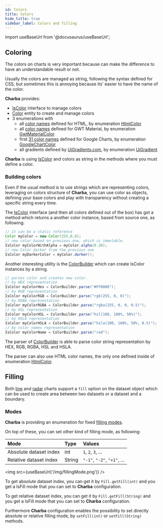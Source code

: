 ```yaml
---
id: Colors
title: Colors
hide_title: true
sidebar_label: Colors and filling
---
```

import useBaseUrl from '@docusaurus/useBaseUrl';

## Coloring

The colors on charts is very important because can make the difference to have an understandable result or not.

Usually the colors are managed as string, following the syntax defined for CSS, but sometimes this is annoying because its' easier to have the name of the color.

**Charba** provides:

  * [IsColor](https://www.pepstock.org/Charba/3.3/org/pepstock/charba/client/colors/IsColor.html) interface to manage colors
  * [Color](https://www.pepstock.org/Charba/3.3/org/pepstock/charba/client/colors/Color.html) entity to create and manage colors
  * 3 enumerations with
     * all [color names](HTMLColorsNames) defined for HTML, by enumeration [HtmlColor](https://www.pepstock.org/Charba/3.3/org/pepstock/charba/client/colors/HtmlColor.html)
     * all [color names](GWTMaterialColors) defined for GWT Material, by enumeration [GwtMaterialColor](https://www.pepstock.org/Charba/3.3/org/pepstock/charba/client/colors/GwtMaterialColor.html)
     * first [31 color names](GoogleChartColors) defined for Google Charts, by enumeration [GoogleChartColor](https://www.pepstock.org/Charba/3.3/org/pepstock/charba/client/colors/GoogleChartColor.html) 
     * all gradients defined by [UiGradients.com](https://uigradients.com), by enumeration [UiGradient](https://www.pepstock.org/Charba/3.3/org/pepstock/charba/client/colors/UiGradient.html)

**Charba** is using [IsColor](https://www.pepstock.org/Charba/3.3/org/pepstock/charba/client/colors/IsColor.html) and colors as string in the methods where you must define a color.

### Building colors

Even if the usual method is to use strings which are representing colors, leveraging on colors structure of **Charba**, you can use color as objects, defining your base colors and play with transparency without creating a specific string every time.

The [IsColor](https://www.pepstock.org/Charba/3.3/org/pepstock/charba/client/colors/IsColor.html) interface (and then all colors defined out of the box) has got a method which returns a another color instance, based from source one, as following:

```java
// it can be a static reference
Color myColor = new Color(255,0,0);
// new color based on previous one, which is immutable.
IsColor myColorWithAlpha = myColor.alpha(0.2D);
// new Color darker from the previous one
IsColor myDarkerColor = myColor.darker();
```
 
Another interesting utility is the [ColorBuilder](https://www.pepstock.org/Charba/3.3/org/pepstock/charba/client/colors/ColorBuilder.html) which can create IsColor instances by a string.

```java
// parses color and creates new color.
// by HEX representation
IsColor myColorHex = ColorBuilder.parse("#FF0000");
// by RGB representation
IsColor myColorRGB = ColorBuilder.parse("rgb(255, 0, 0)");
// by RGBA representation
IsColor myColorRGBA = ColorBuilder.parse("rgba(255, 0, 0, 0.5)");
// by HSL representation
IsColor myColorHSL = ColorBuilder.parse("hsl(100, 100%, 50%)");
// by HSLA representation
IsColor myColorHSLA = ColorBuilder.parse("hsla(100, 100%, 50%, 0.5)");
// by color names representation
IsColor myColorName = ColorBuilder.parse("red");
```

The parser of [ColorBuilder](https://www.pepstock.org/Charba/3.3/org/pepstock/charba/client/colors/ColorBuilder.html) is able to parse color string representation by HEX, RGB, RGBA, HSL and HSLA.

The parser can also use HTML color names, the only one defined inside of enumeration [HtmlColor](https://www.pepstock.org/Charba/3.3/org/pepstock/charba/client/colors/HtmlColor.html). 

## Filling

Both [line](ChartLine) and [radar](ChartRadar) charts support a `fill` option on the dataset object which can be used to create area between two datasets or a dataset and a boundary.

### Modes

**Charba** is providing an enumeration for fixed [filling modes](https://www.pepstock.org/Charba/3.3/org/pepstock/charba/client/enums/Fill.html). 

On top of these, you can set other kind of filling mode, as following:

| Mode | Type | Values |
| :--- | :--- | :--- |
| Absolute dataset index | int | `1`, `2`, `3`, ... |
| Relative dataset index | String | `"-1"`, `"-2"`, `"+1"`, ... |

<img src={useBaseUrl('/img/fillingMode.png')} />

To get absolute dataset index, you can get it by `Fill.getFill(int)` and you get a IsFill mode that you can set to **Charba** configuration.

To get relative dataset index, you can get it by `Fill.getFill(String)` and you get a IsFill mode that you can set to **Charba** configuration.

Furthermore **Charba** configuration enables the possibility to set directly absolute or relative filling mode, by `setFill(int)` or `setFill(String)` methods. 
